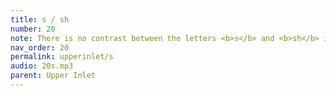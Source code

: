 ```yaml
---
title: s / sh
number: 20
note: There is no contrast between the letters <b>s</b> and <b>sh</b> in Upper Inlet.
nav_order: 20
permalink: upperinlet/s
audio: 20s.mp3
parent: Upper Inlet
---
```

